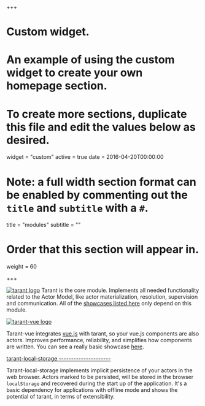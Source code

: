 +++
# Custom widget.
# An example of using the custom widget to create your own homepage section.
# To create more sections, duplicate this file and edit the values below as desired.
widget = "custom"
active = true
date = 2016-04-20T00:00:00

# Note: a full width section format can be enabled by commenting out the `title` and `subtitle` with a `#`.
title = "modules"
subtitle = ""

# Order that this section will appear in.
weight = 60

+++

<a href="https://github.com/tarantx/tarant">![tarant logo](/img/logo_name.png)</a>
Tarant is the core module. Implements all needed functionality related to the Actor Model, like actor materialization,
resolution, supervision and communication. All of the [showcases listed here](/showcases/) only depend on this module.

<a href="https://github.com/tarantx/tarant-vue">![tarant-vue logo](/img/logo_vue.png)</a>

Tarant-vue integrates [vue.js](https://vuejs.org/) with tarant, so your vue.js components are also actors. Improves
performance, reliability, and simplifies how components are written. You can see a really basic showcase
[here](https://github.com/tarantx/Typescript-Examples/tree/master/vue-js-integration).

<a href="https://github.com/tarantx/tarant-local-storage">
tarant-local-storage
---------------------
</a>

Tarant-local-storage implements implicit persistence of your actors in the web browser. Actors marked to be persisted,
will be stored in the browser `localStorage` and recovered during the start up of the application. It's a basic dependency
for applications with offline mode and shows the potential of tarant, in terms of extensibility. 